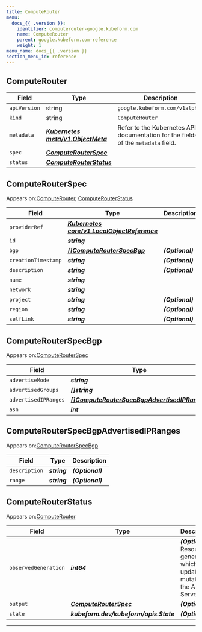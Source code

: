 ```yaml
---
title: ComputeRouter
menu:
  docs_{{ .version }}:
    identifier: computerouter-google.kubeform.com
    name: ComputeRouter
    parent: google.kubeform.com-reference
    weight: 1
menu_name: docs_{{ .version }}
section_menu_id: reference
---
```


## ComputeRouter
| Field | Type | Description |
| ------ | ----- | ----------- |
| `apiVersion` | string | `google.kubeform.com/v1alpha1` |
|    `kind` | string | `ComputeRouter` |
| `metadata` | ***[Kubernetes meta/v1.ObjectMeta](https://kubernetes.io/docs/reference/generated/kubernetes-api/v1.13/#objectmeta-v1-meta)***|Refer to the Kubernetes API documentation for the fields of the `metadata` field.|
| `spec` | ***[ComputeRouterSpec](#ComputeRouterSpec)***||
| `status` | ***[ComputeRouterStatus](#ComputeRouterStatus)***||
## ComputeRouterSpec

Appears on:[ComputeRouter](#ComputeRouter), [ComputeRouterStatus](#ComputeRouterStatus)

| Field | Type | Description |
| ------ | ----- | ----------- |
| `providerRef` | ***[Kubernetes core/v1.LocalObjectReference](https://kubernetes.io/docs/reference/generated/kubernetes-api/v1.13/#localobjectreference-v1-core)***||
| `id` | ***string***||
| `bgp` | ***[[]ComputeRouterSpecBgp](#ComputeRouterSpecBgp)***| ***(Optional)*** |
| `creationTimestamp` | ***string***| ***(Optional)*** |
| `description` | ***string***| ***(Optional)*** |
| `name` | ***string***||
| `network` | ***string***||
| `project` | ***string***| ***(Optional)*** |
| `region` | ***string***| ***(Optional)*** |
| `selfLink` | ***string***| ***(Optional)*** |
## ComputeRouterSpecBgp

Appears on:[ComputeRouterSpec](#ComputeRouterSpec)

| Field | Type | Description |
| ------ | ----- | ----------- |
| `advertiseMode` | ***string***| ***(Optional)*** |
| `advertisedGroups` | ***[]string***| ***(Optional)*** |
| `advertisedIPRanges` | ***[[]ComputeRouterSpecBgpAdvertisedIPRanges](#ComputeRouterSpecBgpAdvertisedIPRanges)***| ***(Optional)*** |
| `asn` | ***int***||
## ComputeRouterSpecBgpAdvertisedIPRanges

Appears on:[ComputeRouterSpecBgp](#ComputeRouterSpecBgp)

| Field | Type | Description |
| ------ | ----- | ----------- |
| `description` | ***string***| ***(Optional)*** |
| `range` | ***string***| ***(Optional)*** |
## ComputeRouterStatus

Appears on:[ComputeRouter](#ComputeRouter)

| Field | Type | Description |
| ------ | ----- | ----------- |
| `observedGeneration` | ***int64***| ***(Optional)*** Resource generation, which is updated on mutation by the API Server.|
| `output` | ***[ComputeRouterSpec](#ComputeRouterSpec)***| ***(Optional)*** |
| `state` | ***kubeform.dev/kubeform/apis.State***| ***(Optional)*** |
---
